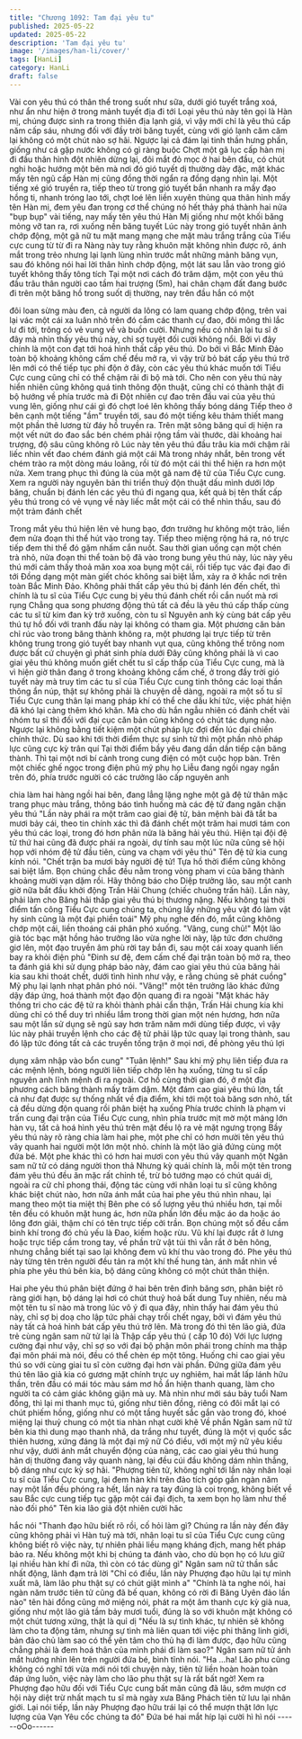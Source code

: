 ```yaml
---
title: "Chương 1092: Tam đại yêu tu"
published: 2025-05-22
updated: 2025-05-22
description: 'Tam đại yêu tu'
image: '/images/han-li/cover/'
tags: [HanLi]
category: HanLi
draft: false
---
```


Vài con yêu thú có thân thể trong suốt như sữa, dưới gió tuyết
trắng xoá, như ẩn như hiện ở trong mảnh tuyết địa đi tới
Loại yêu thú này tên gọi là Hàn mị, chúng được sinh ra trong thiên
địa lạnh giá, vì vậy mới chỉ là yêu thú cấp năm cấp sáu, nhưng
đối với đầy trời băng tuyết, cùng với gió lạnh căm căm lại không
có một chút nào sợ hãi. Ngược lại cả đám lại tinh thần hưng
phấn, giống như cá gặp nước không có gì ràng buộc
Chợt một gã lục cấp hàn mị đi đầu thân hình đột nhiên dừng lại,
đôi mắt đỏ mọc ở hai bên đầu, có chút nghi hoặc hướng một bên
mà nơi đó gió tuyết dị thường dày đặc, mặt khác mấy tên ngũ cấp
Hàn mị cũng đồng thời ngẩn ra đồng dạng nhìn lại. Một tiếng xé
gió truyền ra, tiếp theo từ trong gió tuyết bắn nhanh ra mấy đạo
hồng ti, nhanh tróng lao tới, chợt loé lên liền xuyên thủng qua
thân hình mấy tên Hàn mị, đem yêu đan trong cơ thể chúng nó
hết thảy phá thành hai nửa
"bụp bụp" vài tiếng, nay mấy tên yêu thú Hàn Mị giống như một
khối băng mỏng vỡ tan ra, rơi xuống nền băng tuyết
Lúc này trong gió tuyết nhân ảnh chớp động, một gã nữ tu mặt
mang mạng che mặt màu trắng trắng của Tiểu cực cung từ từ đi
ra
Nàng này tuy rằng khuôn mặt không nhìn được rõ, ánh mắt trong
trẻo nhưng lại lạnh lùng nhìn trước mắt những mảnh băng vụn,
sau đó không nói hai lời thân hình chớp động, một lát sau lẫn vào
trong gió tuyết không thấy tông tích
Tại một nơi cách đó trăm dặm, một con yêu thú đầu trâu thân
người cao tầm hai trượng (5m), hai chân chạm đất đang bước đi
trên một băng hồ trong suốt dị thường, nay trên đầu hắn có một

đôi loan sừng màu đen, cả người da lông có lam quang chớp
động, trên vai lại vác một cái xa luân nhỏ trên đó cắm các thanh
cự đao, đôi mông thì lắc lư đi tới, trông có vẻ vung về và buồn
cười.
Nhưng nếu có nhân lại tu sĩ ở đây mà nhìn thấy yêu thú này, chỉ
sợ tuyệt đối cười không nổi.
Bởi vì đây chính là một con đạt tới hoá hình thất cấp yêu thú.
Do bởi vì Bắc Minh Đảo toàn bộ khoảng không cấm chế đều mở
ra, vì vậy trừ bỏ bát cấp yêu thú trở lên mới có thế tiếp tục phi độn
ở đây, còn các yêu thú khác muốn tới Tiểu Cực cung cũng chỉ có
thể chậm rãi đi bộ mà tới.
Cho nên con yêu thú này hiển nhiên cũng không quá tinh thông
độn thuật, cũng chỉ có thành thật đi bộ hướng về phía trước mà đi
Đột nhiên cự đao trên đầu vai của yêu thú vung lên, giống như cái
gì đó chợt loé lên không thấy bóng dáng
Tiếp theo ở bên cạnh một tiếng "ầm" truyền tới, sau đó một tiếng
kêu thảm thiết mang một phần thê lương từ đáy hồ truyền ra.
Trên mặt sông băng quỉ dị hiện ra một vết nứt do đao sắc bén
chém phải rộng tầm vài thước, dài khoảng hai trượng, độ sâu
cũng không rõ
Lúc này tên yêu thú đầu trâu kia mới chậm rãi liếc nhìn vết đao
chém đánh giá một cái
Mà trong nháy nhắt, bên trong vết chém trào ra một dòng máu
loãng, rồi từ đó một cái thi thể hiện ra hơn một nửa. Xem trang
phục thì đúng là của một gã nam đệ tử của Tiểu Cực cung.
Xem ra người này nguyên bản thi triển thuỷ độn thuật dấu mình
dưới lớp băng, chuẩn bị đánh lén các yêu thú đi ngang qua, kết
quả bị tên thất cấp yêu thú trong có vẻ vụng về này liếc mắt một
cái có thể nhìn thấu, sau đó một trảm đánh chết

Trong mắt yêu thú hiện lên vẻ hung bạo, đơn trưởng hư không
một trảo, liền đem nửa đoạn thi thể hút vào trong tay.
Tiếp theo miệng rộng há ra, nó trực tiếp đem thi thể đó gặm nhấm
cắn nuốt.
Sau thời gian uống cạn một chén trà nhỏ, nửa đoạn thi thể toàn
bộ đã vào trong bung yêu thú này, lúc này yêu thú mới cảm thấy
thoả mãn xoa xoa bụng một cái, rồi tiếp tục vác đại đao đi tới
Đồng dạng một màn giết chóc không sai biệt lắm, xảy ra ở khắc
nơi trên toàn Bắc Minh Đảo. Không phải thất cấp yêu thú bị đánh
lén đến chết, thì chính là tu sĩ của Tiểu Cực cung bị yêu thú đánh
chết rồi cắn nuốt mà rơi rụng
Chẳng qua song phương động thủ tất cả đều là yêu thú cấp thấp
cùng các tu sĩ từ kim đan kỳ trở xuống, còn tu sĩ Nguyên anh kỳ
cùng bát cấp yêu thú tự hồ đối với tranh đấu này lại không có
tham gia. Một phương căn bản chỉ rúc vào trong băng thành
không ra, một phương lại trực tiếp từ trên không trung trong gió
tuyết bay nhanh vụt qua, cũng không thể trông nom được bất cứ
chuyện gì phát sinh phía dưới
Đây cũng không phải là vì cao giai yêu thú không muốn giết chết
tu sĩ cấp thấp của Tiểu Cực cung, mà là vì hiện giờ thân đang ở
trong khoảng không cấm chế, ở trong đầy trời gió tuyết này mà
truy tìm các tu sĩ của Tiểu Cực cung tinh thông các loại thần thông
ẩn núp, thật sự không phải là chuyện dễ dàng, ngoài ra một số tu
sĩ Tiểu Cực cung thân lại mang pháp khí có thể che dấu khí tức,
việc phát hiện đã khó lại càng thêm khó khăn. Mà cho dù hắn
ngẫu nhiên có đánh chết vài nhóm tu sĩ thì đối với đại cục căn
bản cũng không có chút tác dụng nào. Ngược lại không bằng tiết
kiệm một chút pháp lực đợi đến lúc đại chiến chính thức. Dù sao
khi tới thời điểm thực sự sinh tử thì một phần nhỏ pháp lực cũng
cực kỳ trân quí
Tại thời điểm bầy yêu đang dần dần tiếp cận băng thành. Thì tại
một nơi bí cảnh trong cung điện có một cuộc họp bàn. Trên một
chiếc ghế ngọc trong điện phủ mỹ phụ họ Liễu đang ngồi ngay
ngắn trên đó, phía trước người có các trưởng lão cấp nguyên anh

chia làm hai hàng ngồi hai bên, đang lẳng lặng nghe một gã đệ tử
thân mặc trang phục màu trắng, thông báo tình huống mà các đệ
tử đang ngăn chặn yêu thú
"Lần này phái ra một trăm cao giai đệ tử, bản mệnh bài đã tắt ba
mươi bảy cái, theo tin chính xác thì đã đánh chết một trăm hai
mươi tám con yêu thú các loại, trong đó hơn phân nửa là băng hải
yêu thú. Hiện tại đội đệ tử thứ hai cũng đã được phái ra ngoài, dự
tính sau một lúc nữa cũng sẽ hội họp với nhóm đệ tử đầu tiên,
cùng va chạm với yêu thú" Tên đệ tử kia cung kính nói.
"Chết trận ba mươi bảy người đệ tử! Tựa hồ thời điểm cũng không
sai biệt lắm. Bọn chúng chắc đều nằm trong vòng pham vi của
băng thành khoảng mười vạn dặm rồi. Hãy thông báo cho Diệp
trưởng lão, sau một canh giờ nữa bắt đầu khởi động Trấn Hải
Chung (chiếc chuông trấn hải). Lần này, phải làm cho Băng hải
thấp giai yêu thú bị thương nặng. Nếu không tại thời điểm tấn
công Tiểu Cực cung chúng ta, chúng lấy những yêu vật đó làm
vật hy sinh cũng là một đại phiền toái" Mỹ phụ nghe đến đó, mắt
cũng không chớp một cái, liền thoáng cái phân phó xuống.
"Vâng, cung chủ!" Một lão già tóc bạc mặt hồng hảo trưởng lão
vừa nghe lời này, lập tức đơn chưởng giơ lên, một đạo truyền âm
phù rời tay bắn đi, sau một cái xoay quanh liến bay ra khỏi điện
phủ
"Đinh sư đệ, đem cấm chế đại trận toàn bộ mở ra, theo ta đánh
giá khi sử dụng pháp bảo này, đám cao giai yêu thú của băng hải
kia sau khi thoát chết, dưới tình hình như vậy, e rằng chúng sẽ
phát cuồng" Mỹ phụ lại lạnh nhạt phân phó nói.
"Vâng!" một tên trưởng lão khác đứng dậy đáp ứng, hoá thành
một đạo độn quang đi ra ngoài
"Mặt khác hãy thông tri cho các đệ tử ra khỏi thành phải cẩn thận,
Trấn Hải chung kia khi dùng chỉ có thể duy trì nhiều lắm trong thời
gian một nén hương, hơn nữa sau một lần sử dụng sẽ ngủ say
hơn trăm năm mới dùng tiếp được, vì vậy lúc này phải truyền lệnh
cho các đệ tử phải lập tức quay lại trong thành, sau đó lập tức
đóng tất cả các truyền tống trận ở mọi nơi, đề phòng yêu thú lợi

dụng xâm nhập vào bổn cung"
"Tuân lệnh!"
Sau khi mỹ phụ liên tiếp đưa ra các mệnh lệnh, bóng người liên
tiếp chớp lên hạ xuống, từng tu sĩ cấp nguyên anh lĩnh mệnh đi ra
ngoài.
Cơ hồ cùng thời gian đó, ở một địa phương cách băng thành mấy
trăm dặm. Một đám cao giai yêu thú lớn, tất cả như đạt được sự
thống nhất về địa điểm, khi tới một toà băng sơn nhỏ, tất cả đều
dừng độn quang rồi phân biệt hạ xuống
Phía trước chính là phạm vi trấn cung đại trận của Tiểu Cực cung,
nhìn phía trước mịt mờ một mảng lớn hàn vụ, tất cả hoá hình yêu
thú trên mặt đều lộ ra vẻ mặt ngưng trọng
Bầy yêu thú này rõ ràng chia làm hai phe, một phe chỉ có hơn
mười tên yêu thú vây quanh hai người một lớn một nhỏ. chính là
một lão giả đứng cùng một đứa bé. Một phe khác thì có hơn hai
mươi con yêu thú vây quanh một Ngân sam nữ tử có dáng người
thon thả
Nhưng kỳ quái chính là, mỗi một tên trong đám yêu thú đều ăn
mặc rất chỉnh tề, trừ bỏ tướng mạo có chút quái dị, ngoài ra cử
chỉ phong thái, động tác cùng với nhân loại tu sĩ cũng không khác
biệt chút nào, hơn nữa ánh mắt của hai phe yêu thú nhìn nhau, lại
mang theo một tia miệt thị
Bên phe có số lượng yêu thú nhiều hơn, tại mỗi tên đều có khuôn
mặt hung ác, hơn nữa phần lớn đều mặc áo da hoặc áo lông đơn
giải, thậm chí có tên trực tiếp cởi trần.
Bọn chúng một số đều cầm binh khí trong đó chủ yếu là Đao,
kiếm hoặc rừu. Vũ khí lại được rắt ở lưng hoặc trực tiếp cầm
trong tay, về phần trữ vật túi thì vẫn rắt ở bên hông, nhưng chẳng
biết tại sao lại không đem vũ khí thu vào trong đó. Phe yêu thú
này từng tên trên người đều tản ra một khí thế hung tàn, ánh mắt
nhìn về phía phe yêu thú bên kia, bộ dáng cũng không có một
chút thân thiện.

Hai phe yêu thú phân biệt đứng ở hai bên trên đỉnh băng sơn,
phân biệt rõ ràng giới hạn, bộ dáng lại hơi có chút thuỷ hoả bất
dung
Tuy nhiên, nếu mà một tên tu sĩ nào mà trong lúc vô ý đi qua đây,
nhìn thấy hai đám yêu thú này, chỉ sợ bị doạ cho lập tức phải chạy
trối chết ngay, bởi vì đám yêu thú này tất cả hoá hình bát cấp yêu
thú trở lên. Mà trong đó thì tên lão giả, đứa trẻ cùng ngân sam nữ
tử lại là Thập cấp yêu thú ( cấp 10 đó)
Với lực lượng cường đại như vậy, chỉ sợ so với đại bộ phận môn
phái trong chính ma thập đại môn phái mà nói, đều có thể chèn
ép một tông. Huống chi cao giai yêu thú so với cùng giai tu sĩ còn
cường đại hơn vài phần.
Đứng giữa đám yêu thú tên lão giả kia có gương mặt chính trực
uy nghiêm, hai mắt lấp lánh hữu thần, trên đầu có mái tóc màu
sám mơ hồ ẩn hiện thanh quang, làm cho người ta có cảm giác
không giận mà uy.
Mà nhìn như mới sáu bảy tuổi Nam đồng, thì lại mi thanh mục tú,
giống như tiên đồng, riêng có đôi mắt lại có chút phiếm hồng,
giống như có một tầng huyết sắc gắn vào trong đó, khoé miệng lại
thuỷ chung có một tia nhàn nhạt cười khẽ
Về phần Ngân sam nữ tử bên kia thì dung mạo thanh nhã, da
trắng như tuyết, đúng là một vị quốc sắc thiên hương, xứng đáng
là một đại mỹ nữ
Có điều, với một mỹ nữ yêu kiều như vậy, dưới ánh mắt chuyển
động của nàng, các cao giai yêu thú hung hãn dị thường đang
vây quanh nàng, lại đều cúi đầu không dám nhìn thẳng, bộ dáng
như cực kỳ sợ hãi.
"Phượng tiên tử, không nghĩ tới lần này nhân loại tu sĩ của Tiểu
Cực cung, lại đem hàn khí trên đảo tích góp gần ngàn năm nay
một lần đều phóng ra hết, lần này ra tay đúng là coi trọng, không
biết về sau Bắc cực cung tiếp tục gặp một cái đại địch, ta xem bọn
họ làm như thế nào đối phó" Tên kia lão giả đột nhiên cười hăc

hắc nói
"Thanh đạo hữu biết rõ rồi, cố hỏi làm gì? Chúng ra lần này đến
đây cũng không phải vì Hàn tuỷ mà tới, nhân loại tu sĩ của Tiểu
Cực cung cũng không biết rõ việc này, tự nhiên phải liều mạng
kháng địch, mang hết pháp bảo ra. Nếu không một khi bị chúng ta
đánh vào, cho dù bọn họ có lưu giữ lại nhiều hàn khí đi nữa, thì
còn có tác dùng gì" Ngân sam nữ tử thần sắc nhất động, lãnh
đạm trả lời
"Chỉ có điều, lần này Phượng đạo hữu lại tự mình xuất mã, làm
lão phu thật sự có chút giật mình a"
"Chính là ta nghe nói, hai ngàn năm trước tiên tử cũng đã bế
quan, không có rời đi Băng Uyên đảo lần nào" tên hài đồng cũng
mở miệng nói, phát ra một âm thanh cực kỳ già nua, giống như
một lão giả tầm bảy mươi tuổi, đúng là so với khuôn mặt không có
một chút tương xứng, thật là quỉ dị
"Nếu là sự tình khác, tự nhiên sẽ không làm cho ta động tâm,
nhưng sự tình mà liên quan tới việc phi thăng linh giới, bản đảo
chủ làm sao có thể yên tâm cho thủ hạ đi làm được, đạo hữu
cũng chẳng phải là đem hoá thân của mình phái đi làm sao?"
Ngân sam nữ tử ánh mắt hướng nhìn lên trên người đứa bé, bình
tĩnh nói.
"Ha …ha! Lão phu cũng không có nghĩ tới vừa mới nói tới chuyện
này, tiên tử liền hoàn hoàn toàn đáp ứng luôn, việc này làm cho
lão phu thật sự là rất bất ngờ! Xem ra Phượng đạo hữu đối với
Tiểu Cực cung bất mãn cũng đã lâu, sớm mượn cơ hội này diệt
trừ nhất mạch tu sĩ mà ngày xưa Băng Phách tiên tử lưu lại nhân
giới. Lại nói tiếp, lần này Phượng đạo hữu trái lại có thể mượn
thật lớn lực lượng của Vạn Yêu cốc chúng ta đó" Đứa bé hai mắt
híp lại cười hì hì nói
------oOo------

